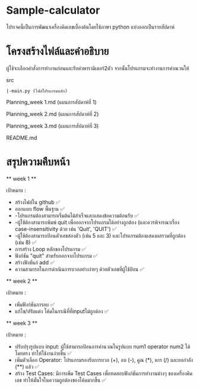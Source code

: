 # Sample-calculator

โปรเจคนี้เป็นการพัฒนาเครื่องคิดเลขเบื้องต้นโดยใช้ภาษา python แบ่งออกเป็นรายสัปดาห์

# โครงสร้างไฟล์และคำอธิบาย

  ผู้ใช้จะเลือกคำสั่งการทำงานก่อนและรับค่าพารามิเตอร์2ตัว จากนั้นโปรแกรมจะทำงานการคำณวนให้
  
  src
  
    |-main.py (ไฟล์โปรแกรมหลัก)
    
  Planning_week 1.md (แผนการสัปดาห์ที่ 1)
  
  Planning_week 2.md (แผนการสัปดาห์ที่ 2)
  
  Planning_week 3.md (แผนการสัปดาห์ที่ 3)
  
  README.md
# สรุปความคืบหน้า
** week 1 **

เป้าหมาย : 
- สร้างไฟล์ใน github ✅
- ออกแบบ flow พื้นฐาน ✅
- -โปรแกรมต้องสามารถเริ่มต้นได้สำเร็จและแสดงข้อความต้อนรับ ✅
- -ผู้ใช้ต้องสามารถพิมพ์ quit เพื่อออกจากโปรแกรมได้อย่างถูกต้อง (และควรพิจารณาเรื่อง case-insensitivity ด้วย เช่น 'Quit', 'QUIT') ✅
- -ผู้ใช้ต้องสามารถป้อนตัวเลขสองตัว (เช่น 5 และ 3) และโปรแกรมต้องแสดงผลรวมที่ถูกต้อง (เช่น 8) ✅
- การสร้าง Loop หลักของโปรแกรม ✅
- ฟังก์ชัน "quit" สำหรับออกจากโปรแกรม ✅
- สร้างฟังชันก์ add ✅
- ความสามารถในการดำเนินการบวกอย่างง่ายๆ ด้วยตัวเลขที่ผู้ใช้ป้อน ✅

** week 2 **

เป้าหมาย :
- เพิ่มฟังก์ชันการลบ ✅
- แก้ไข/ปรับแต่ง โค้ดในกรณีที่ที่inputไม่ถูกด้อง ✅

** week 3 **

เป้าหมาย :
- ปรับปรุงรูปแบบ input: ผู้ใช้สามารถป้อนการคำนวณในรูปแบบ num1 operator num2 ได้โดยตรง ทำให้ใช้งานง่ายขึ้น ✅
- เพิ่มตัวเลือก Operator: โปรแกรมรองรับการบวก (+), ลบ (-), คูณ (*), หาร (/) และยกกำลัง (**) แล้ว ✅
- สร้าง Test Cases: มีการเพิ่ม Test Cases เพื่อทดสอบฟังก์ชันการทำงานต่างๆ ของเครื่องคิดเลข ทำให้มั่นใจในความถูกต้องของโค้ดมากขึ้น ✅

